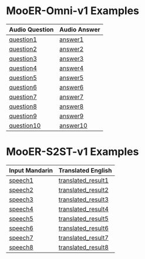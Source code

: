 # MooER-Omni-v1 Examples

| Audio Question         |  Audio Answer        |
|---------------|---------------|
| [question1](https://mt-ai-speech-public.tos-cn-beijing.volces.com/mooer-omni-v1/omni_june_q1.wav) | [answer1](https://mt-ai-speech-public.tos-cn-beijing.volces.com/mooer-omni-v1/omni_june_a1.wav)          |
| [question2](https://mt-ai-speech-public.tos-cn-beijing.volces.com/mooer-omni-v1/omni_june_q2.wav) | [answer2](https://mt-ai-speech-public.tos-cn-beijing.volces.com/mooer-omni-v1/omni_june_a2.wav)          |
| [question3](https://mt-ai-speech-public.tos-cn-beijing.volces.com/mooer-omni-v1/omni_cm_q1.wav) | [answer3](https://mt-ai-speech-public.tos-cn-beijing.volces.com/mooer-omni-v1/omni_cm_a1.wav)      |
| [question4](https://mt-ai-speech-public.tos-cn-beijing.volces.com/mooer-omni-v1/omni_cm_q2.wav) | [answer4](https://mt-ai-speech-public.tos-cn-beijing.volces.com/mooer-omni-v1/omni_cm_a2.wav)      |
| [question5](https://mt-ai-speech-public.tos-cn-beijing.volces.com/mooer-omni-v1/omni_liuyi_q1.wav) | [answer5](https://mt-ai-speech-public.tos-cn-beijing.volces.com/mooer-omni-v1/omni_liuyi_a1.wav)          |
| [question6](https://mt-ai-speech-public.tos-cn-beijing.volces.com/mooer-omni-v1/omni_liuyi_q2.wav) | [answer6](https://mt-ai-speech-public.tos-cn-beijing.volces.com/mooer-omni-v1/omni_liuyi_a2.wav)          |
| [question7](https://mt-ai-speech-public.tos-cn-beijing.volces.com/mooer-omni-v1/omni_lzl_q1.wav) | [answer7](https://mt-ai-speech-public.tos-cn-beijing.volces.com/mooer-omni-v1/omni_lzl_a1.wav)          |
| [question8](https://mt-ai-speech-public.tos-cn-beijing.volces.com/mooer-omni-v1/omni_lzl_q2.wav) | [answer8](https://mt-ai-speech-public.tos-cn-beijing.volces.com/mooer-omni-v1/omni_lzl_a2.wav)          |
| [question9](https://mt-ai-speech-public.tos-cn-beijing.volces.com/mooer-omni-v1/omni_hyc_q1.wav) | [answer9](https://mt-ai-speech-public.tos-cn-beijing.volces.com/mooer-omni-v1/omni_hyc_a1.wav)          |
| [question10](https://mt-ai-speech-public.tos-cn-beijing.volces.com/mooer-omni-v1/omni_hyc_q2.wav) | [answer10](https://mt-ai-speech-public.tos-cn-beijing.volces.com/mooer-omni-v1/omni_hyc_a2.wav)          |


# MooER-S2ST-v1 Examples
| Input Mandarin         |  Translated English        |
|---------------|---------------|
|  [speech1](https://mt-ai-speech-public.tos-cn-beijing.volces.com/mooer-s2st-v1/s2st_ly_q1.wav) | [translated_result1](https://mt-ai-speech-public.tos-cn-beijing.volces.com/mooer-s2st-v1/s2st_ly_a1.wav)      |
|  [speech2](https://mt-ai-speech-public.tos-cn-beijing.volces.com/mooer-s2st-v1/s2st_lzl_q1.wav) | [translated_result2](https://mt-ai-speech-public.tos-cn-beijing.volces.com/mooer-s2st-v1/s2st_lzl_a1.wav)      |
|  [speech3](https://mt-ai-speech-public.tos-cn-beijing.volces.com/mooer-s2st-v1/s2st_hyc_q1.wav) | [translated_result3](https://mt-ai-speech-public.tos-cn-beijing.volces.com/mooer-s2st-v1/s2st_hyc_a1.wav)      |
|  [speech4](https://mt-ai-speech-public.tos-cn-beijing.volces.com/mooer-s2st-v1/s2st_ly_q22.wav) | [translated_result4](https://mt-ai-speech-public.tos-cn-beijing.volces.com/mooer-s2st-v1/s2st_ly_a22.wav)      |
|  [speech5](https://mt-ai-speech-public.tos-cn-beijing.volces.com/mooer-s2st-v1/s2st_hyc_q2.wav) | [translated_result5](https://mt-ai-speech-public.tos-cn-beijing.volces.com/mooer-s2st-v1/s2st_hyc_a2.wav)      |
|  [speech6](https://mt-ai-speech-public.tos-cn-beijing.volces.com/mooer-s2st-v1/s2st_lzl_q2.wav) | [translated_result6](https://mt-ai-speech-public.tos-cn-beijing.volces.com/mooer-s2st-v1/s2st_lzl_a2.wav)      |
|  [speech7](https://mt-ai-speech-public.tos-cn-beijing.volces.com/mooer-s2st-v1/s2st_june_q1.wav) | [translated_result7](https://mt-ai-speech-public.tos-cn-beijing.volces.com/mooer-s2st-v1/s2st_june_a1.wav)      |
|  [speech8](https://mt-ai-speech-public.tos-cn-beijing.volces.com/mooer-s2st-v1/s2st_june_q2.wav) | [translated_result8](https://mt-ai-speech-public.tos-cn-beijing.volces.com/mooer-s2st-v1/s2st_june_a2.wav)      |


